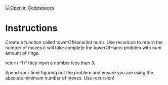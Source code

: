 [![Open in Codespaces](https://classroom.github.com/assets/launch-codespace-2972f46106e565e64193e422d61a12cf1da4916b45550586e14ef0a7c637dd04.svg)](https://classroom.github.com/open-in-codespaces?assignment_repo_id=19030693)
# Instructions  

Create a function called towerOfHanoi(int num). Use recursion to return the number of moves it will take complete the towerOfHanoi problem with num amount of rings.

return -1 if they input a number less than 3.

Spend your time figuring out the problem and ensure you are using the absolute minimum number of moves. Use recursion!
